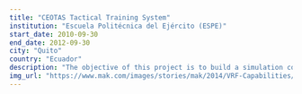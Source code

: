 ```yaml
---
title: "CEOTAS Tactical Training System"
institution: "Escuela Politécnica del Ejército (ESPE)"
start_date: 2010-09-30
end_date: 2012-09-30
city: "Quito"
country: "Ecuador"
description: "The objective of this project is to build a simulation core that will allow military officers to train and evaluate their doctrine and strategies in the case of regular war."
img_url: "https://www.mak.com/images/stories/mak/2014/VRF-Capabilities/vrf_capabilities_bomb2d.png"
---
```

